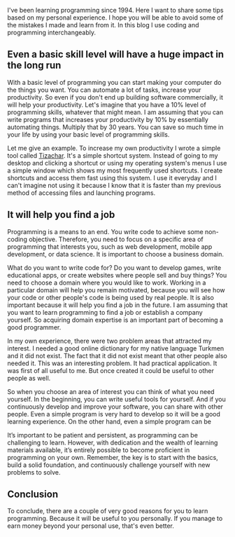 <!-- META begin
title: Why you should learn programming?
created: 2024-06-08T23:50:21.817Z
updated: 2024-06-22T23:50:21.817Z
tags: programming learn career
content: In this blog, I present several reasons how programming can be useful in the long-term in your life regardless of your skill level
-- META end -->

I've been learning programming since 1994. Here I want to share some tips based on my personal experience. I hope you will be able to avoid some of the mistakes I made and learn from it. In this blog I use coding and programming interchangeably.

## Even a basic skill level will have a huge impact in the long run

With a basic level of programming you can start making your computer do the things you want. You can automate a lot of tasks, increase your productivity. So even if you don't end up building software commercially, it will help your productivity. Let's imagine that you have a 10% level of programming skills, whatever that might mean. I am assuming that you can write programs that increases your productivity by 10% by essentially automating things. Multiply that by 30 years. You can save so much time in your life by using your basic level of programming skills.

Let me give an example. To increase my own productivity I wrote a simple tool called [Tizachar](https://github.com/berkesas/tizachar). It's a simple shortcut system. Instead of going to my desktop and clicking a shortcut or using my operating system's menus I use a simple window which shows my most frequently used shortcuts. I create shortcuts and access them fast using this system. I use it everyday and I can't imagine not using it because I know that it is faster than my previous method of accessing files and launching programs.

## It will help you find a job

Programming is a means to an end. You write code to achieve some non-coding objective. Therefore, you need to focus on a specific area of programming that interests you, such as web development, mobile app development, or data science. It is important to choose a business domain. 

What do you want to write code for? Do you want to develop games, write educational apps, or create websites where people sell and buy things? You need to choose a domain where you would like to work. Working in a particular domain will help you remain motivated, because you will see how your code or other people's code is being used by real people. It is also important because it will help you find a job in the future. I am assuming that you want to learn programming to find a job or establish a company yourself. So acquiring domain expertise is an important part of becoming a good programmer.

In my own experience, there were two problem areas that attracted my interest. I needed a good online dictionary for my native language Turkmen and it did not exist. The fact that it did not exist meant that other people also needed it. This was an interesting problem. It had practical application. It was first of all useful to me. But once created it could be useful to other people as well.

So when you choose an area of interest you can think of what you need yourself. In the beginning, you can write useful tools for yourself. And if you continuously develop and improve your software, you can share with other people. Even a simple program is very hard to develop so it will be a good learning experience. On the other hand, even a simple program can be 

It’s important to be patient and persistent, as programming can be challenging to learn. However, with dedication and the wealth of learning materials available, it’s entirely possible to become proficient in programming on your own. Remember, the key is to start with the basics, build a solid foundation, and continuously challenge yourself with new problems to solve.

## Conclusion

To conclude, there are a couple of very good reasons for you to learn programming. Because it will be useful to you personally. If you manage to earn money beyond your personal use, that's even better.